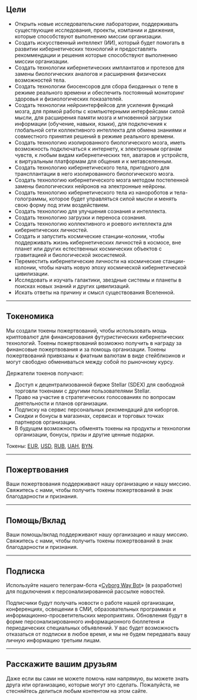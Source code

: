 <h2 id="header-2">Цели</h2>
<p>
  <ul>
    <li>Открыть новые исследовательские лаборатории, поддерживать существующие исследования, проекты, компании и движения, которые способствуют выполнению миссии организации.</li>
    <li>Создать искусственный интеллект (ИИ), который будет помогать в развитии кибернетических технологий и предоставлять рекоммендации и решения которые способствуют выполнению миссии организации.</li>
    <li>Создать технологии кибернетических имплантатов и протезов для замены биологических аналогов и расширения физических возможностей тела.</li>
    <li>Создать технологии биосенсоров для сбора биоданных о теле в режиме реального времени и обеспечить постоянный мониторинг здоровья и физиологических показателей.</li>
    <li>Создать технологии нейроинтерфейсов для усиления функций мозга, для прямой работы с компьютерными интерфейсами силой мысли, для расширения памяти мозга и мгновенной загрузки информации (обучение, навыки, языки), для подключения к глобальной сети коллективного интеллекта для обмена знаниями и совместного принятия решений в режиме реального времени.</li>
    <li>Создать технологию изолированного биологического мозга, иметь возможность подключаться к интернету, к электронным органам чувств, к любым видам кибернетических тел, аватаров и устройств, к виртуальным платформам для общения и к метавселенным.</li>
    <li>Создать технологию кибернетического тела, пригодного для трансплантации в него изолированного биологического мозга.</li>
    <li>Создать технологию кибернетического мозга методом постепенной замены биологических нейронов на электронные нейроны.</li>
    <li>Создать технологию кибернетического тела из нанороботов и тела-голограммы, которое будет управляться силой мысли и менять свою форму под этим воздействием.</li>
    <li>Создать технологию для улучшения сознания и интеллекта.</li>
    <li>Создать технологию загрузки и переноса сознания.</li>
    <li>Создать технологию коллективного и роевого интеллекта для кибернетических личностей.</li>
    <li>Создать и запустить космические станции-колонии, чтобы поддерживать жизнь кибернетических личностей в космосе, вне планет или других естественных космических объектов с гравитацией и биологической экосистемой.</li>
    <li>Переместить кибернетические личности на космические станции-колонии, чтобы начать новую эпоху космической кибернетической цивилизации.</li>
    <li>Исследовать и изучать галактики, звездные системы и планеты в поисках новых знаний и других цивилизаций.</li>
    <li>Искать ответы на причину и смысл существования Вселенной.</li>
  </ul>
</p>
<hr/>
<h2 id="header-2">Токеномика</h2>
<p>
  Мы создали токены пожертвований, чтобы использовать мощь криптовалют для финансирования футуристических кибернетических технологий. Токены пожертвований возможно получить в награду за финансовые пожертвования и за помощь организации. Токены пожертвований привязаны к фиатным валютам в виде стейблкоинов и могут свободно обмениваться между собой по рыночному курсу.
</p>
<p>
  Держатели токенов получают:
  <ul>
    <li>Доступ к децентрализованной бирже Stellar (SDEX) для свободной торговли токенами с другими пользователями Stellar.</li>
    <li>Право на участие в стратегических голосованиях по вопросам деятельности и планов организации.</li>
    <li>Подписку на сервис персональных рекомендаций для киборгов.</li>
    <li>Скидки и бонусы в магазинах, сервисах и торговых точках партнеров организации.</li>
    <li>В будущем возможность обменять токены на продукты и технологии организации, бонусы, призы и другие ценные подарки.</li>
  </ul>
</p>
<p>
  Токены:
  <a href="https://stellar.expert/explorer/public/asset/EUR-GCIKFVTBQ4QPM3IWTOKXKLHKJLVJWHN6QAFIVMQEKGUPGBFLXMUGWXAB" target="_blank">EUR</a>,
  <a href="https://stellar.expert/explorer/public/asset/USD-GCIKFVTBQ4QPM3IWTOKXKLHKJLVJWHN6QAFIVMQEKGUPGBFLXMUGWXAB" target="_blank">USD</a>,
  <a href="https://stellar.expert/explorer/public/asset/RUB-GCIKFVTBQ4QPM3IWTOKXKLHKJLVJWHN6QAFIVMQEKGUPGBFLXMUGWXAB" target="_blank">RUB</a>,
  <a href="https://stellar.expert/explorer/public/asset/UAH-GCIKFVTBQ4QPM3IWTOKXKLHKJLVJWHN6QAFIVMQEKGUPGBFLXMUGWXAB" target="_blank">UAH</a>,
  <a href="https://stellar.expert/explorer/public/asset/BYN-GCIKFVTBQ4QPM3IWTOKXKLHKJLVJWHN6QAFIVMQEKGUPGBFLXMUGWXAB" target="_blank">BYN</a>.
</p>
<hr/>
<h2 id="header-2">Пожертвования</h2>
<p>
  Ваши пожертвования поддерживают нашу организацию и нашу миссию. Свяжитесь с нами, чтобы получить токены пожертвований в знак благодарности и признания.
</p>
<hr/>
<h2 id="header-2">Помощь/Вклад</h2>
<p>
  Ваши помощь/вклад поддерживают нашу организацию и нашу миссию. Свяжитесь с нами, чтобы получить токены пожертвований в знак благодарности и признания.
</p>
<hr/>
<h2 id="header-2">Подписка</h2>
<p>
  Используйте нашего телеграм-бота «<a href="https://t.me/cyborgway_bot" target="_blank">Cyborg Way Bot</a>» (в разработке) для подключения к персонализированной рассылке новостей.
</p>
<p>
  Подписчики будут получать новости о работе нашей организации, конференциях, освещении в СМИ, образовательных программах и информационно-просветительских мероприятиях. Обновления будут в форме персонализированного информационного бюллетеня и периодических специальных объявлений. У вас будет возможность отказаться от подписки в любое время, и мы не будем передавать вашу личную информацию третьим лицам.
</p>
<hr/>
<h2 id="header-2">Расскажите вашим друзьям</h2>
<p>
  Даже если вы сами не можете помочь нам напрямую, вы можете знать друга или организацию, которые могут это сделать. Пожалуйста, не стесняйтесь делиться любым контентом на этом сайте.
</p>
